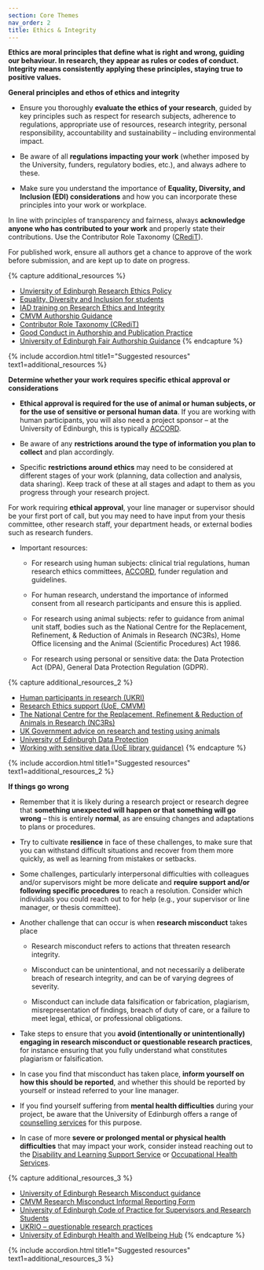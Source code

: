 ```yaml
---
section: Core Themes
nav_order: 2
title: Ethics & Integrity
---
```


**Ethics are moral principles that define what is right and wrong, guiding our behaviour. In research, they appear as rules or codes of conduct. Integrity means consistently applying these principles, staying true to positive values.**

**General principles and ethos of ethics and integrity**
- Ensure you thoroughly **evaluate the ethics of your research**, guided by key principles such as respect for research subjects, adherence to regulations, appropriate use of resources, research integrity, personal responsibility, accountability and sustainability – including environmental impact. 

- Be aware of all **regulations impacting your work** (whether imposed by the University, funders, regulatory bodies, etc.), and always adhere to these. 

- Make sure you understand the importance of **Equality, Diversity, and Inclusion (EDI) considerations** and how you can incorporate these principles into your work or workplace. 

In line with principles of transparency and fairness, always **acknowledge anyone who has contributed to your work** and properly state their contributions. Use the Contributor Role Taxonomy ([CRediT](https://credit.niso.org/)). 

For published work, ensure all authors get a chance to approve of the work before submission, and are kept up to date on progress. 

{% capture additional_resources %}
- [Unviersity of Edinburgh Research Ethics Policy](https://uoe.sharepoint.com/sites/PolicyRepository/Shared%20Documents/Forms/AllItems.aspx?id=%2Fsites%2FPolicyRepository%2FShared%20Documents%2FResearch%5FEthics%5FPolicy%2Epdf&parent=%2Fsites%2FPolicyRepository%2FShared%20Documents&p=true&ga=1)
- [Equality, Diversity and Inclusion for students](https://equality-diversity.ed.ac.uk/students)
- [IAD training on Research Ethics and Integrity](https://institute-academic-development.ed.ac.uk/postgraduate/doctoral/courses/online-courses/research-ethics)
- [CMVM Authorship Guidance](https://medicine-vet-medicine.ed.ac.uk/our-research/cmvm-research-support/research-culture-hub/acknowledgements)
- [Contributor Role Taxonomy (CRediT)](https://credit.niso.org/)
- [Good Conduct in Authorship and Publication Practice](https://www.docs.hss.ed.ac.uk/iad/Researchers/Research_staff/Good_conduct_in_authorship_and_publication_practice_an_introductory_guide.pdf)
- [University of Edinburgh Fair Authorship Guidance](https://library.ed.ac.uk/research-support/publishing-your-research/fair-authorship-guidance)
{% endcapture %}

{% include accordion.html title1="Suggested resources" text1=additional_resources %}

**Determine whether your work requires specific ethical approval or considerations**
- **Ethical approval is required for the use of animal or human subjects, or for the use of sensitive or personal human data**. If you are working with human participants, you will also need a project sponsor – at the University of Edinburgh, this is typically [ACCORD](https://accord.scot). 

- Be aware of any **restrictions around the type of information you plan to collect** and plan accordingly. 

- Specific **restrictions around ethics** may need to be considered at different stages of your work (planning, data collection and analysis, data sharing). Keep track of these at all stages and adapt to them as you progress through your research project. 

For work requiring **ethical approval**, your line manager or supervisor should be your first port of call, but you may need to have input from your thesis committee, other research staff, your department heads, or external bodies such as research funders. 

- Important resources: 

  - For research using human subjects: clinical trial regulations, human research ethics committees, [ACCORD](https://accord.scot), funder regulation and guidelines. 

  - For human research, understand the importance of informed consent from all research participants and ensure this is applied. 

  - For research using animal subjects: refer to guidance from animal unit staff, bodies such as the National Centre for the Replacement, Refinement, & Reduction of Animals in Research (NC3Rs), Home Office licensing and the Animal (Scientific Procedures) Act 1986. 

  - For research using personal or sensitive data: the Data Protection Act (DPA), General Data Protection Regulation (GDPR).

{% capture additional_resources_2 %}
- [Human participants in research (UKRI)](https://www.ukri.org/manage-your-award/good-research-resource-hub/human-research-participants/)
- [Research Ethics support (UoE, CMVM)](https://medicine-vet-medicine.ed.ac.uk/our-research/cmvm-research-support/research-ethics-integrity/research-ethics-support)
- [The National Centre for the Replacement, Refinement & Reduction of Animals in Research (NC3Rs)](https://nc3rs.org.uk/)
- [UK Government advice on research and testing using animals](https://www.gov.uk/guidance/research-and-testing-using-animals)
- [University of Edinburgh Data Protection](https://data-protection.ed.ac.uk/)
- [Working with sensitive data (UoE library guidance)](https://library.ed.ac.uk/research-support/research-data-service/during/sensitive-data)
{% endcapture %}

{% include accordion.html title1="Suggested resources" text1=additional_resources_2 %}

**If things go wrong** 

- Remember that it is likely during a research project or research degree that **something unexpected will happen or that something will go wrong** – this is entirely **normal**, as are ensuing changes and adaptations to plans or procedures.  

- Try to cultivate **resilience** in face of these challenges, to make sure that you can withstand difficult situations and recover from them more quickly, as well as learning from mistakes or setbacks. 

- Some challenges, particularly interpersonal difficulties with colleagues and/or supervisors might be more delicate and **require support and/or following specific procedures** to reach a resolution. Consider which individuals you could reach out to for help (e.g., your supervisor or line manager, or thesis committee). 

- Another challenge that can occur is when **research misconduct** takes place 

  - Research misconduct refers to actions that threaten research integrity. 

  - Misconduct can be unintentional, and not necessarily a deliberate breach of research integrity, and can be of varying degrees of severity. 

  - Misconduct can include data falsification or fabrication, plagiarism, misrepresentation of findings, breach of duty of care, or a failure to meet legal, ethical, or professional obligations.  

- Take steps to ensure that you **avoid (intentionally or unintentionally) engaging in research misconduct or questionable research practices**, for instance ensuring that you fully understand what constitutes plagiarism or falsification.  

- In case you find that misconduct has taken place, **inform yourself on how this should be reported**, and whether this should be reported by yourself or instead referred to your line manager. 

- If you find yourself suffering from **mental health difficulties** during your project, be aware that the University of Edinburgh offers a range of [counselling services](https://student-counselling.ed.ac.uk/) for this purpose. 

- In case of more **severe or prolonged mental or physical health difficulties** that may impact your work, consider instead reaching out to the [Disability and Learning Support Service](https://disability-learning-support-service.ed.ac.uk/) or [Occupational Health Services](https://health-safety.ed.ac.uk/occupational-health).

{% capture additional_resources_3 %}
- [University of Edinburgh Research Misconduct guidance](https://research-office.ed.ac.uk/research-integrity/research-misconduct)
- [CMVM Research Misconduct Informal Reporting Form](https://medicine-vet-medicine.ed.ac.uk/our-research/cmvm-research-support/research-ethics-integrity/research-misconduct-reporting-form?check_logged_in=1)
- [University of Edinburgh Code of Practice for Supervisors and Research Students](https://www.ed.ac.uk/files/atoms/files/copsupervisorsresearchstudents.pdf)
- [UKRIO – questionable research practices](https://ukrio.org/ukrio-resources/questionable-research-practices/)
- [University of Edinburgh Health and Wellbeing Hub](https://www.ed.ac.uk/staff/health-wellbeing)
{% endcapture %}

{% include accordion.html title1="Suggested resources" text1=additional_resources_3 %}
